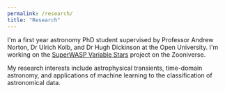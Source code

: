 ```yaml
---
permalink: /research/
title: "Research"
---
```


I'm a first year astronomy PhD student supervised by Professor Andrew Norton, Dr Ulrich Kolb, and Dr Hugh Dickinson at the Open University. I'm working on the [SuperWASP Variable Stars](https://www.zooniverse.org/projects/ajnorton/superwasp-variable-stars) project on the Zooniverse.

My research interests include astrophysical transients, time-domain astronomy, and applications of machine learning to the classification of astronomical data.